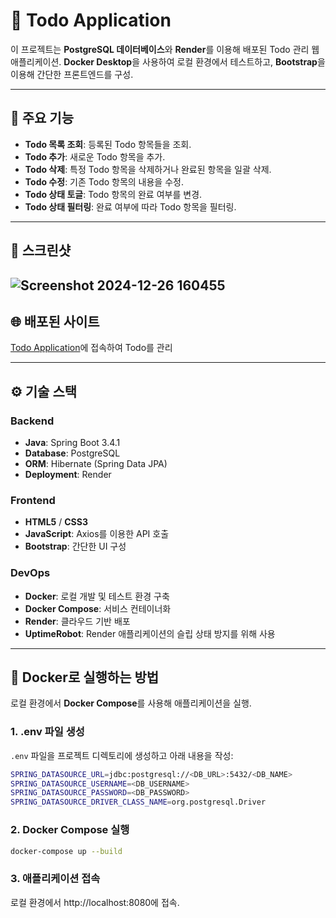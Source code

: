 # 📝 Todo Application

이 프로젝트는 **PostgreSQL 데이터베이스**와 **Render**를 이용해 배포된 Todo 관리 웹 애플리케이션. **Docker Desktop**을 사용하여 로컬 환경에서 테스트하고, **Bootstrap**을 이용해 간단한 프론트엔드를 구성.

---

## 📌 주요 기능
- **Todo 목록 조회**: 등록된 Todo 항목들을 조회.
- **Todo 추가**: 새로운 Todo 항목을 추가.
- **Todo 삭제**: 특정 Todo 항목을 삭제하거나 완료된 항목을 일괄 삭제.
- **Todo 수정**: 기존 Todo 항목의 내용을 수정.
- **Todo 상태 토글**: Todo 항목의 완료 여부를 변경.
- **Todo 상태 필터링**: 완료 여부에 따라 Todo 항목을 필터링.

---

## 🌟 스크린샷
![Screenshot 2024-12-26 160455](https://github.com/user-attachments/assets/5a87a138-3575-4a7a-87bc-1bbc99711f92)
---

## 🌐 배포된 사이트
[Todo Application](https://todo-project-j3jq.onrender.com/)에 접속하여 Todo를 관리

---

## ⚙️ 기술 스택

### Backend
- **Java**: Spring Boot 3.4.1
- **Database**: PostgreSQL
- **ORM**: Hibernate (Spring Data JPA)
- **Deployment**: Render

### Frontend
- **HTML5** / **CSS3**
- **JavaScript**: Axios를 이용한 API 호출
- **Bootstrap**: 간단한 UI 구성

### DevOps
- **Docker**: 로컬 개발 및 테스트 환경 구축
- **Docker Compose**: 서비스 컨테이너화
- **Render**: 클라우드 기반 배포
- **UptimeRobot**: Render 애플리케이션의 슬립 상태 방지를 위해 사용
  
---

## 🐳 Docker로 실행하는 방법

로컬 환경에서 **Docker Compose**를 사용해 애플리케이션을 실행.

### 1. .env 파일 생성
`.env` 파일을 프로젝트 디렉토리에 생성하고 아래 내용을 작성:
```bash
SPRING_DATASOURCE_URL=jdbc:postgresql://<DB_URL>:5432/<DB_NAME>
SPRING_DATASOURCE_USERNAME=<DB_USERNAME>
SPRING_DATASOURCE_PASSWORD=<DB_PASSWORD>
SPRING_DATASOURCE_DRIVER_CLASS_NAME=org.postgresql.Driver
```

### 2. Docker Compose 실행
```bash
docker-compose up --build
```

### 3. 애플리케이션 접속
로컬 환경에서 http://localhost:8080에 접속.


